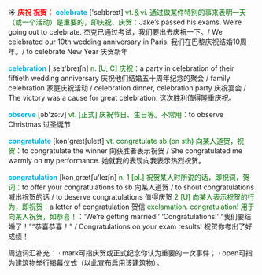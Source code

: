 ☀ <font color="red">**庆祝 祝贺：**</font>
<font color="sky blue">**celebrate**</font> ['selɪbreɪt] 
<font color="rgb(227, 108, 9)">vt.＆vi. 通过做某件特别的事来表明一天（或一个活动）是重要的，即庆祝、庆贺：</font>Jake’s passed his exams. We’re going out to celebrate. 杰克已通过考试，我们要出去庆祝一下。/ We celebrated our 10th wedding anniversary in Paris. 我们在巴黎庆祝结婚10周年。/ to celebrate New Year 庆贺新年

<font color="sky blue">**celebration**</font> [͵selɪ'breɪʃn] 
<font color="rgb(227, 108, 9)">n. [U, C] 庆祝：</font>a party in celebration of their fiftieth wedding anniversary 庆祝他们结婚五十周年纪念的聚会 / family celebration 家庭庆祝活动 / celebration dinner, celebration party 庆祝宴会 / The victory was a cause for great celebration. 这次胜利值得隆重庆祝。

<font color="sky blue">**observe**</font> [əb'zə:v] 
<font color="rgb(227, 108, 9)">vt. [正式] 庆祝节日、生日等。不常用：</font>to observe Christmas 过圣诞节

<font color="sky blue">**congratulate**</font> [kən'ɡrætʃuleɪt] 
<font color="rgb(227, 108, 9)">vt. congratulate sb (on sth) 向某人道贺，祝贺：</font>to congratulate the winner 向获胜者表示祝贺 / She congratulated me warmly on my performance. 她就我的表现向我表示热烈祝贺。

<font color="sky blue">**congratulation**</font> [kən͵ɡrætʃu'leɪʃn] 
<font color="rgb(227, 108, 9)">n. 1 [pl.] 祝贺某人时所说的话，即祝词，贺词：</font>to offer your congratulations to sb 向某人道贺 / to shout congratulations 喊出祝贺的话 / to deserve congratulations 值得庆贺 <font color="rgb(227, 108, 9)">2 [U] 向某人表示祝贺的行为，即祝贺：</font>a letter of congratulation 贺信 <font color="rgb(227, 108, 9)">exclamation. congratulation! 用于向某人祝贺，如恭喜！：</font>‘We’re getting married!’ ‘Congratulations!’ “我们要结婚了！”“恭喜恭喜！” / Congratulations on your exam results! 祝贺你考出了好成绩！

周边词汇补充：
· mark可指庆贺或正式纪念你认为重要的一次事件；
· open可指为建筑物举行揭幕仪式（以此宣布启用该建筑物）。
